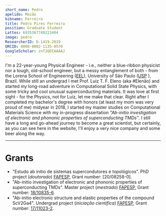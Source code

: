 ```yaml
---
short_name: Pedro
apelido: Mozão
bibname: Ferreira
title: Pedro Pires Ferreira
position: Graduate Student
Lattes: 6935367749223404
image: pedro
ResearcherID: D-1419-2019
ORCID: 0000-0002-1135-0570
GoogleScholar: znT2QDIAAAAJ
---
```


I'm a 22-year-young Physical Engineer - i.e., neither a blue-ribbon physicist nor a tough, old-school engineer, but a messy entanglement of both - from the Lorena School of Engineering ([EEL]), University of São Paulo ([USP] ), Brazil. While still an undergrad I met Prof. Luiz T. F. Eleno (aka #Elenão) and started my long-road adventure in Computational Solid State Physics, with some tricky and cool unusual superconducting materials. It was love at first sight - for the Physics, not for Luiz, let me make that clear. Right after I completed my bachelor's degree with honors (at least my mom was very proud of me) midyear in 2018, I started my master studies on Computational Materials Science with my in-progress dissertation *"Ab-initio investigation of electronic and phononic properties of superconducting TMDs"*. I still have a long and go-ahead journey to become a great scientist, but certainly, as you can see here in the website, I'll enjoy a very nice company and some beer along the way.

---
# Grants

- "Estudo ab initio de sistemas supercondutores e topológicos". PhD project (*doutorado*) [FAPESP], Grant number:	[20/08258-0].
- "Ab-initio investigation of electronic and phononic properties of superconducting TMDs". Master project (*mestrado*) [FAPESP], Grant number:	[18/10835-6].
- "Ab-initio electronic structure and elastic properties of the compound ScV2Ga4". Undergrad project (*iniciação científica*) [FAPESP], Grant number:	[17/11023-2].

[18/10835-6]: https://bv.fapesp.br/en/bolsas/180283
[17/11023-2]: https://bv.fapesp.br/en/bolsas/172585
[USP]: https://www5.usp.br/
[EEL]: https://site.eel.usp.br/
[FAPESP]: http://www.fapesp.br/en/
